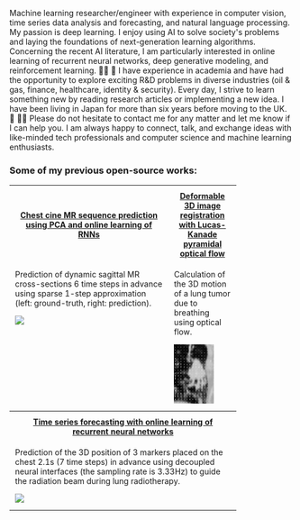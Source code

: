 Machine learning researcher/engineer with experience in computer vision, time series data analysis and forecasting, and natural language processing. My passion is deep learning. I enjoy using AI to solve society's problems and laying the foundations of next-generation learning algorithms. Concerning the recent AI literature, I am particularly interested in online learning of recurrent neural networks, deep generative modeling, and reinforcement learning. :technologist: :robot: I have experience in academia and have had the opportunity to explore exciting R&D problems in diverse industries (oil & gas, finance, healthcare, identity & security). Every day, I strive to learn something new by reading research articles or implementing a new idea. I have been living in Japan for more than six years before moving to the UK. :japanese_castle: :guardsman: Please do not hesitate to contact me for any matter and let me know if I can help you. I am always happy to connect, talk, and exchange ideas with like-minded tech professionals and computer science and machine learning enthusiasts.

<!--
**pohl-michel/pohl-michel** is a ✨ _special_ ✨ repository because its `README.md` (this file) appears on your GitHub profile.

Here are some ideas to get you started:

- 🔭 I’m currently working on ...
- 🌱 I’m currently learning ...
- 👯 I’m looking to collaborate on ...
- 🤔 I’m looking for help with ...
- 💬 Ask me about ...
- 📫 How to reach me: ...
- 😄 Pronouns: ...
- ⚡ Fun fact: ...
-->


### Some of my previous open-source works:

<table style="width: 80%; border-collapse: collapse; table-layout: fixed;">
  <colgroup>
    <col style="width: 70%;">
    <col style="width: 30%;">
  </colgroup>
  <tr>
    <th style="padding: 10px; word-wrap: break-word;"> <a href="https://github.com/pohl-michel/2D-MR-image-prediction" target ="_blank">Chest cine MR sequence prediction using PCA and online learning of RNNs</a> </th>
    <th style="padding: 10px; word-wrap: break-word;"> <a href="https://github.com/pohl-michel/Lucas-Kanade-pyramidal-optical-flow-for-3D-image-sequences" target ="_blank">Deformable 3D image registration with Lucas-Kanade pyramidal optical flow</a> </th>
  </tr>
  <tr>
    <td style="padding: 10px; vertical-align: top;"> 
      <p style="margin-top: 0;">Prediction of dynamic sagittal MR cross-sections 6 time steps in advance using sparse 1-step approximation (left: ground-truth, right: prediction).</p>
      <img src="https://github.com/pohl-michel/2D-MR-image-prediction/blob/main/Image_prediction/visualization/4.%20sq%20sl014%20sag%20Xcs%3D165%20SnAp-1%20k%3D6%20q%3D110%20eta%3D0.01%20sg%3D0.02%20h%3D6%203%20cpts_t%3D181_to_200_cropped.gif" style="max-width: 70%; height: auto;"/> </td> 
    <td style="padding: 10px; vertical-align: top;">
      <p style="margin-top: 0;">Calculation of the 3D motion of a lung tumor due to breathing using optical flow. </p>
      <img src="https://github.com/pohl-michel/Lucas-Kanade-pyramidal-optical-flow-for-3D-image-sequences/blob/master/3DOF_4DCT_111_HM10395.gif" style="max-width: 70%; height: auto;"/> </td>
  </tr>
  <tr>
    <th colspan="2" style="padding: 10px; word-wrap: break-word;"> <a href="https://github.com/pohl-michel/2D-MR-image-prediction/tree/main/Time_series_forecasting" target ="_blank">Time series forecasting with online learning of recurrent neural networks</a> </th>
  </tr>
  <tr>
    <td colspan="2" style="padding: 10px; vertical-align: top;"> 
      <p style="margin-top: 0;">Prediction of the 3D position of 3 markers placed on the chest 2.1s (7 time steps) in advance using decoupled neural interfaces (the sampling rate is 3.33Hz) to guide the radiation beam during lung radiotherapy.</p>
      <img src="https://github.com/pohl-michel/2D-MR-image-prediction/blob/main/Time_series_forecasting/visualization/markers_seq_1_3.33_Hz_DNI_k%3D12_q%3D180_eta%3D0.01_sg%3D0.02_grd_tshld%3D100_h%3D7.gif" style="max-width: 60%; height: auto;"/> </td>
  </tr>  
</table>
